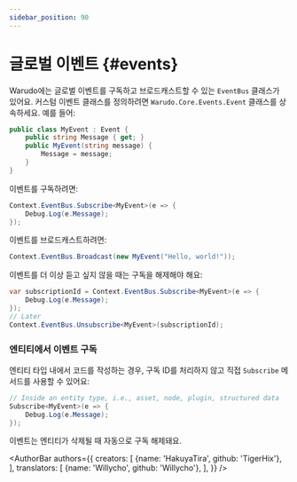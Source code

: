 ```yaml
---
sidebar_position: 90
---
```


# 글로벌 이벤트 {#events}

Warudo에는 글로벌 이벤트를 구독하고 브로드캐스트할 수 있는 `EventBus` 클래스가 있어요. 커스텀 이벤트 클래스를 정의하려면 `Warudo.Core.Events.Event` 클래스를 상속하세요. 예를 들어:

```csharp
public class MyEvent : Event {
    public string Message { get; }
    public MyEvent(string message) {
        Message = message;
    }
}
```

이벤트를 구독하려면:

```csharp
Context.EventBus.Subscribe<MyEvent>(e => {
    Debug.Log(e.Message);
});
```

이벤트를 브로드캐스트하려면:

```csharp
Context.EventBus.Broadcast(new MyEvent("Hello, world!"));
```

이벤트를 더 이상 듣고 싶지 않을 때는 구독을 해제해야 해요:

```csharp
var subscriptionId = Context.EventBus.Subscribe<MyEvent>(e => {
    Debug.Log(e.Message);
});
// Later
Context.EventBus.Unsubscribe<MyEvent>(subscriptionId);
```

### 엔티티에서 이벤트 구독

엔티티 타입 내에서 코드를 작성하는 경우, 구독 ID를 처리하지 않고 직접 `Subscribe` 메서드를 사용할 수 있어요:

```csharp
// Inside an entity type, i.e., asset, node, plugin, structured data
Subscribe<MyEvent>(e => {
    Debug.Log(e.Message);
});
```

이벤트는 엔티티가 삭제될 때 자동으로 구독 해제돼요.

<AuthorBar authors={{
creators: [
{name: 'HakuyaTira', github: 'TigerHix'},
],
translators: [
    {name: 'Willycho', github: 'Willycho'},
],
}} />
